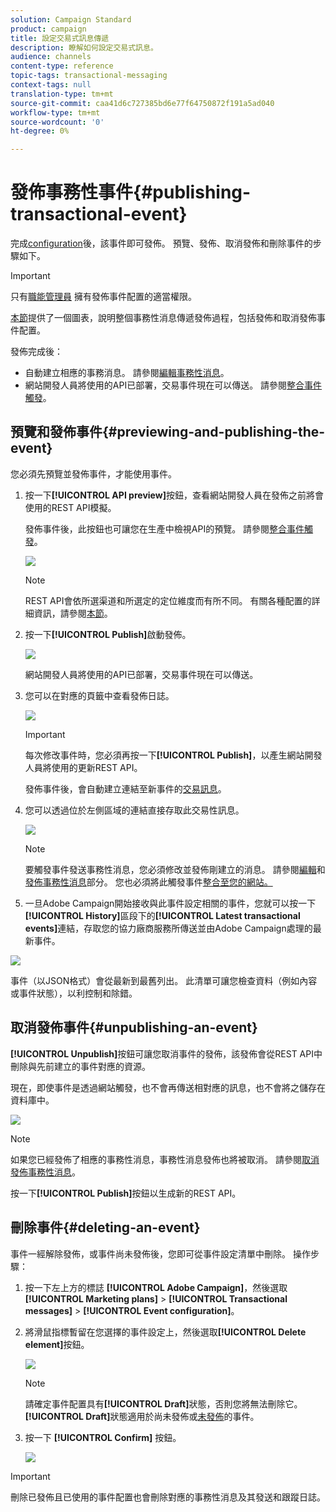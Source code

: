 ```yaml
---
solution: Campaign Standard
product: campaign
title: 設定交易式訊息傳遞
description: 瞭解如何設定交易式訊息。
audience: channels
content-type: reference
topic-tags: transactional-messaging
context-tags: null
translation-type: tm+mt
source-git-commit: caa41d6c727385bd6e77f64750872f191a5ad040
workflow-type: tm+mt
source-wordcount: '0'
ht-degree: 0%

---
```



# 發佈事務性事件{#publishing-transactional-event}

完成[configuration](../../channels/using/configuring-transactional-event.md)後，該事件即可發佈。 預覽、發佈、取消發佈和刪除事件的步驟如下。

>[!IMPORTANT]
>
>只有[職能管理員](../../administration/using/users-management.md#functional-administrators) <!--being part of the **[!UICONTROL All]** [organizational unit](../../administration/using/organizational-units.md) -->擁有發佈事件配置的適當權限。

[本節](../../channels/using/publishing-transactional-message.md)提供了一個圖表，說明整個事務性消息傳遞發佈過程，包括發佈和取消發佈事件配置。

發佈完成後：
* 自動建立相應的事務消息。 請參閱[編輯事務性消息](../../channels/using/editing-transactional-message.md)。
* 網站開發人員將使用的API已部署，交易事件現在可以傳送。 請參閱[整合事件觸發](../../channels/using/getting-started-with-transactional-msg.md#integrate-event-trigger)。

## 預覽和發佈事件{#previewing-and-publishing-the-event}

您必須先預覽並發佈事件，才能使用事件。

1. 按一下&#x200B;**[!UICONTROL API preview]**&#x200B;按鈕，查看網站開發人員在發佈之前將會使用的REST API模擬。

   發佈事件後，此按鈕也可讓您在生產中檢視API的預覽。 請參閱[整合事件觸發](../../channels/using/getting-started-with-transactional-msg.md#integrate-event-trigger)。

   ![](assets/message-center_api_preview.png)

   >[!NOTE]
   >
   >REST API會依所選渠道和所選定的定位維度而有所不同。 有關各種配置的詳細資訊，請參閱[本節](../../channels/using/configuring-transactional-event.md#transactional-event-specific-configurations)。

1. 按一下&#x200B;**[!UICONTROL Publish]**&#x200B;啟動發佈。

   ![](assets/message-center_pub.png)

   網站開發人員將使用的API已部署，交易事件現在可以傳送。

1. 您可以在對應的頁籤中查看發佈日誌。

   ![](assets/message-center_logs.png)

   >[!IMPORTANT]
   >
   >每次修改事件時，您必須再按一下&#x200B;**[!UICONTROL Publish]**，以產生網站開發人員將使用的更新REST API。

   發佈事件後，會自動建立連結至新事件的[交易訊息](../../channels/using/editing-transactional-message.md)。

1. 您可以透過位於左側區域的連結直接存取此交易性訊息。

   ![](assets/message-center_messagegeneration.png)

   >[!NOTE]
   >
   >要觸發事件發送事務性消息，您必須修改並發佈剛建立的消息。 請參閱[編輯](../../channels/using/editing-transactional-message.md)和[發佈事務性消息](../../channels/using/publishing-transactional-message.md)部分。 您也必須將此觸發事件[整合至您的網站。](../../channels/using/getting-started-with-transactional-msg.md#integrate-event-trigger)

1. 一旦Adobe Campaign開始接收與此事件設定相關的事件，您就可以按一下&#x200B;**[!UICONTROL History]**&#x200B;區段下的&#x200B;**[!UICONTROL Latest transactional events]**&#x200B;連結，存取您的協力廠商服務所傳送並由Adobe Campaign處理的最新事件。

![](assets/message-center_latest-events.png)

事件（以JSON格式）會從最新到最舊列出。 此清單可讓您檢查資料（例如內容或事件狀態），以利控制和除錯。

## 取消發佈事件{#unpublishing-an-event}

**[!UICONTROL Unpublish]**&#x200B;按鈕可讓您取消事件的發佈，該發佈會從REST API中刪除與先前建立的事件對應的資源。

現在，即使事件是透過網站觸發，也不會再傳送相對應的訊息，也不會將之儲存在資料庫中。

![](assets/message-center_unpublish.png)

>[!NOTE]
>
>如果您已經發佈了相應的事務性消息，事務性消息發佈也將被取消。 請參閱[取消發佈事務性消息](../../channels/using/publishing-transactional-message.md#unpublishing-a-transactional-message)。

按一下&#x200B;**[!UICONTROL Publish]**&#x200B;按鈕以生成新的REST API。

<!--## Transactional messaging publication process {#transactional-messaging-pub-process}

The chart below illustrates the transactional messaging publication process.

![](assets/message-center_pub-process.png)

For more on publishing, pausing and unpublishing a transactional message, see [this section](../../channels/using/publishing-transactional-message.md).-->

## 刪除事件{#deleting-an-event}

事件一經解除發佈，或事件尚未發佈後，您即可從事件設定清單中刪除。 操作步驟：

1. 按一下左上方的標誌 **[!UICONTROL Adobe Campaign]**，然後選取 **[!UICONTROL Marketing plans]** > **[!UICONTROL Transactional messages]** > **[!UICONTROL Event configuration]**。
1. 將滑鼠指標暫留在您選擇的事件設定上，然後選取&#x200B;**[!UICONTROL Delete element]**&#x200B;按鈕。

   ![](assets/message-center_delete-button.png)

   >[!NOTE]
   >
   >請確定事件配置具有&#x200B;**[!UICONTROL Draft]**&#x200B;狀態，否則您將無法刪除它。 **[!UICONTROL Draft]**&#x200B;狀態適用於尚未發佈或[未發佈](#unpublishing-an-event)的事件。

1. 按一下 **[!UICONTROL Confirm]** 按鈕。

   ![](assets/message-center_delete-confirm.png)

>[!IMPORTANT]
>
>刪除已發佈且已使用的事件配置也會刪除對應的事務性消息及其發送和跟蹤日誌。
